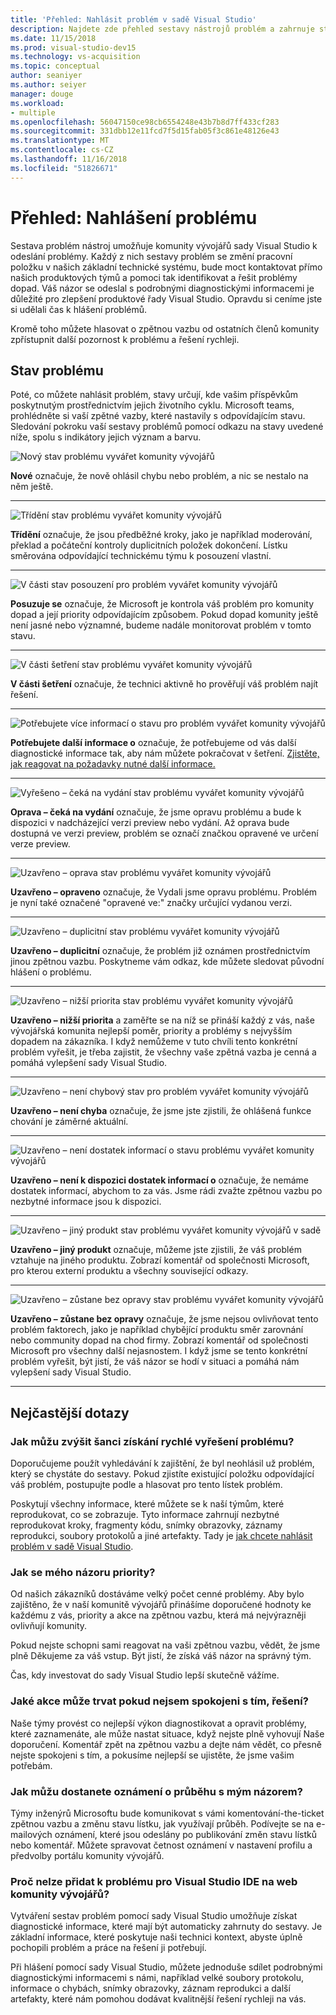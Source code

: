 ```yaml
---
title: 'Přehled: Nahlásit problém v sadě Visual Studio'
description: Najdete zde přehled sestavy nástrojů problém a zahrnuje stavy problém a definice
ms.date: 11/15/2018
ms.prod: visual-studio-dev15
ms.technology: vs-acquisition
ms.topic: conceptual
author: seaniyer
ms.author: seiyer
manager: douge
ms.workload:
- multiple
ms.openlocfilehash: 56047150ce98cb6554248e43b7b8d7ff433cf283
ms.sourcegitcommit: 331dbb12e11fcd7f5d15fab05f3c861e48126e43
ms.translationtype: MT
ms.contentlocale: cs-CZ
ms.lasthandoff: 11/16/2018
ms.locfileid: "51826671"
---
```

# <a name="overview-report-a-problem"></a>Přehled: Nahlášení problému

Sestava problém nástroj umožňuje komunity vývojářů sady Visual Studio k odeslání problémy. Každý z nich sestavy problém se změní pracovní položku v našich základní technické systému, bude moct kontaktovat přímo našich produktových týmů a pomoci tak identifikovat a řešit problémy dopad. Váš názor se odeslal s podrobnými diagnostickými informacemi je důležité pro zlepšení produktové řady Visual Studio. Opravdu si ceníme jste si udělali čas k hlášení problémů.

Kromě toho můžete hlasovat o zpětnou vazbu od ostatních členů komunity zpřístupnit další pozornost k problému a řešení rychleji.

## <a name="problem-status"></a>Stav problému

Poté, co můžete nahlásit problém, stavy určují, kde vašim příspěvkům poskytnutým prostřednictvím jejich životního cyklu. Microsoft teams, prohlédněte si vaší zpětné vazby, které nastavily s odpovídajícím stavu.  Sledování pokroku vaší sestavy problémů pomocí odkazu na stavy uvedené níže, spolu s indikátory jejich význam a barvu.

![Nový stav problému vyvářet komunity vývojářů](../ide/media/ProblemStates/New.jpg)

**Nové** označuje, že nově ohlásil chybu nebo problém, a nic se nestalo na něm ještě.

- - -

![Třídění stav problému vyvářet komunity vývojářů](../ide/media/ProblemStates/Triaged.jpg)

**Třídění** označuje, že jsou předběžné kroky, jako je například moderování, překlad a počáteční kontroly duplicitních položek dokončení. Lístku směrována odpovídající technickému týmu k posouzení vlastní.

- - -

![V části stav posouzení pro problém vyvářet komunity vývojářů](../ide/media/ProblemStates/UnderConsideration.jpg)

**Posuzuje se** označuje, že Microsoft je kontrola váš problém pro komunity dopad a její priority odpovídajícím způsobem. Pokud dopad komunity ještě není jasné nebo významné, budeme nadále monitorovat problém v tomto stavu.

- - -

![V části šetření stav problému vyvářet komunity vývojářů](../ide/media/ProblemStates/UnderInvestigation.jpg)

**V části šetření** označuje, že technici aktivně ho prověřují váš problém najít řešení.

- - -

![Potřebujete více informací o stavu pro problém vyvářet komunity vývojářů](../ide/media/ProblemStates/NeedMoreInfo.jpg)

**Potřebujete další informace o** označuje, že potřebujeme od vás další diagnostické informace tak, aby nám můžete pokračovat v šetření.  [Zjistěte, jak reagovat na požadavky nutné další informace.](./how-to-report-a-problem-with-visual-studio-2017.md#when-further-information-is-needed-need-more-info)

- - -

![Vyřešeno – čeká na vydání stav problému vyvářet komunity vývojářů](../ide/media/ProblemStates/FixedPendingRelease.jpg)

**Oprava – čeká na vydání** označuje, že jsme opravu problému a bude k dispozici v nadcházející verzi preview nebo vydání.  Až oprava bude dostupná ve verzi preview, problém se označí značkou opravené ve určení verze preview.

- - -

![Uzavřeno – oprava stav problému vyvářet komunity vývojářů](../ide/media/ProblemStates/ClosedFixed.jpg) 

**Uzavřeno – opraveno** označuje, že Vydali jsme opravu problému. Problém je nyní také označené "opravené ve:" značky určující vydanou verzi.

- - -

![Uzavřeno – duplicitní stav problému vyvářet komunity vývojářů](../ide/media/ProblemStates/ClosedDuplicate.jpg)

**Uzavřeno – duplicitní** označuje, že problém již oznámen prostřednictvím jinou zpětnou vazbu. Poskytneme vám odkaz, kde můžete sledovat původní hlášení o problému.

- - -

![Uzavřeno – nižší priorita stav problému vyvářet komunity vývojářů](../ide/media/ProblemStates/ClosedLowerPriority.jpg)

**Uzavřeno – nižší priorita** a zaměřte se na níž se přináší každý z vás, naše vývojářská komunita nejlepší poměr, priority a problémy s nejvyšším dopadem na zákazníka. I když nemůžeme v tuto chvíli tento konkrétní problém vyřešit, je třeba zajistit, že všechny vaše zpětná vazba je cenná a pomáhá vylepšení sady Visual Studio.

- - -

![Uzavřeno – není chybový stav pro problém vyvářet komunity vývojářů](../ide/media/ProblemStates/ClosedNotaBug.jpg)

**Uzavřeno – není chyba** označuje, že jsme jste zjistili, že ohlášená funkce chování je záměrné aktuální.

- - -

![Uzavřeno – není dostatek informací o stavu problému vyvářet komunity vývojářů](../ide/media/ProblemStates/ClosedNotEnoughInfo.jpg)

**Uzavřeno – není k dispozici dostatek informací o** označuje, že nemáme dostatek informací, abychom to za vás. Jsme rádi zvažte zpětnou vazbu po nezbytné informace jsou k dispozici.

- - -

![Uzavřeno – jiný produkt stav problému vyvářet komunity vývojářů v sadě](../ide/media/ProblemStates/ClosedOtherProduct.jpg)

**Uzavřeno – jiný produkt** označuje, můžeme jste zjistili, že váš problém vztahuje na jiného produktu. Zobrazí komentář od společnosti Microsoft, pro kterou externí produktu a všechny související odkazy.

- - -

![Uzavřeno – zůstane bez opravy stav problému vyvářet komunity vývojářů](../ide/media/ProblemStates/ClosedWontFix.jpg)

**Uzavřeno – zůstane bez opravy** označuje, že jsme nejsou ovlivňovat tento problém faktorech, jako je například chybějící produktu směr zarovnání nebo community dopad na chod firmy. Zobrazí komentář od společnosti Microsoft pro všechny další nejasnostem.  I když jsme se tento konkrétní problém vyřešit, být jistí, že váš názor se hodí v situaci a pomáhá nám vylepšení sady Visual Studio.

- - -

## <a name="faq"></a>Nejčastější dotazy

### <a name="how-can-i-increase-the-chance-of-my-problem-getting-resolved-quickly"></a>Jak můžu zvýšit šanci získání rychlé vyřešení problému?

Doporučujeme použít vyhledávání k zajištění, že byl neohlásil už problém, který se chystáte do sestavy. Pokud zjistíte existující položku odpovídající váš problém, postupujte podle a hlasovat pro tento lístek problém.

 Poskytují všechny informace, které můžete se k naší týmům, které reprodukovat, co se zobrazuje.  Tyto informace zahrnují nezbytné reprodukovat kroky, fragmenty kódu, snímky obrazovky, záznamy reprodukci, soubory protokolů a jiné artefakty.  Tady je [jak chcete nahlásit problém v sadě Visual Studio](./how-to-report-a-problem-with-visual-studio-2017.md).

### <a name="how-is-my-feedback-prioritized"></a>Jak se mého názoru priority?

Od našich zákazníků dostáváme velký počet cenné problémy. Aby bylo zajištěno, že v naší komunitě vývojářů přinášíme doporučené hodnoty ke každému z vás, priority a akce na zpětnou vazbu, která má nejvýrazněji ovlivňují komunity.

Pokud nejste schopni sami reagovat na vaši zpětnou vazbu, vědět, že jsme plně Děkujeme za váš vstup. Být jistí, že získá váš názor na správný tým.

Čas, kdy investovat do sady Visual Studio lepší skutečně vážíme.

### <a name="what-actions-can-i-take-if-im-not-satisfied-with-the-resolution"></a>Jaké akce může trvat pokud nejsem spokojeni s tím, řešení?

Naše týmy provést co nejlepší výkon diagnostikovat a opravit problémy, které zaznamenáte, ale může nastat situace, když nejste plně vyhovují Naše doporučení. Komentář zpět na zpětnou vazbu a dejte nám vědět, co přesně nejste spokojeni s tím, a pokusíme nejlepší se ujistěte, že jsme vašim potřebám.

### <a name="how-will-i-get-notified-of-progress-on-my-feedback"></a>Jak můžu dostanete oznámení o průběhu s mým názorem?

Týmy inženýrů Microsoftu bude komunikovat s vámi komentování-the-ticket zpětnou vazbu a změnu stavu lístku, jak využívají průběh. Podívejte se na e-mailových oznámení, které jsou odeslány po publikování změn stavu lístků nebo komentář.  Můžete spravovat četnost oznámení v nastavení profilu a předvolby portálu komunity vývojářů.

### <a name="why-cant-i-add-a-problem-for-visual-studio-ide-on-the-developer-community-website"></a>Proč nelze přidat k problému pro Visual Studio IDE na web komunity vývojářů?

Vytváření sestav problém pomocí sady Visual Studio umožňuje získat diagnostické informace, které mají být automaticky zahrnuty do sestavy. Je základní informace, které poskytuje naši technici kontext, abyste úplně pochopili problém a práce na řešení ji potřebují.

Při hlášení pomocí sady Visual Studio, můžete jednoduše sdílet podrobnými diagnostickými informacemi s námi, například velké soubory protokolu, informace o chybách, snímky obrazovky, záznam reprodukci a další artefakty, které nám pomohou dodávat kvalitnější řešení rychleji na vás.